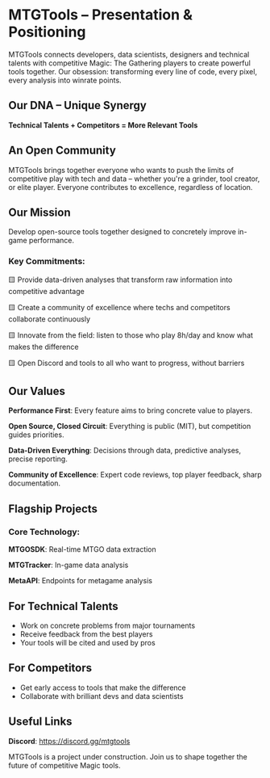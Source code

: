 # MTGTools – Presentation & Positioning

MTGTools connects developers, data scientists, designers and technical talents with competitive Magic: The Gathering players to create powerful tools together. 
Our obsession: transforming every line of code, every pixel, every analysis into winrate points.

## Our DNA – Unique Synergy

**Technical Talents + Competitors = More Relevant Tools**

## An Open Community

MTGTools brings together everyone who wants to push the limits of competitive play with tech and data – whether you're a grinder, tool creator, or elite player. Everyone contributes to excellence, regardless of location.

## Our Mission

Develop open-source tools together designed to concretely improve in-game performance.

### Key Commitments:

🟨 Provide data-driven analyses that transform raw information into competitive advantage

🟨 Create a community of excellence where techs and competitors collaborate continuously

🟨 Innovate from the field: listen to those who play 8h/day and know what makes the difference

🟨 Open Discord and tools to all who want to progress, without barriers

## Our Values

**Performance First**: Every feature aims to bring concrete value to players.

**Open Source, Closed Circuit**: Everything is public (MIT), but competition guides priorities.

**Data-Driven Everything**: Decisions through data, predictive analyses, precise reporting.

**Community of Excellence**: Expert code reviews, top player feedback, sharp documentation.

## Flagship Projects

### Core Technology:

**MTGOSDK**: Real-time MTGO data extraction

**MTGTracker**: In-game data analysis

**MetaAPI**: Endpoints for metagame analysis

## For Technical Talents

- Work on concrete problems from major tournaments
- Receive feedback from the best players
- Your tools will be cited and used by pros

## For Competitors

- Get early access to tools that make the difference
- Collaborate with brilliant devs and data scientists

## Useful Links

**Discord**: https://discord.gg/mtgtools

MTGTools is a project under construction. Join us to shape together the future of competitive Magic tools.